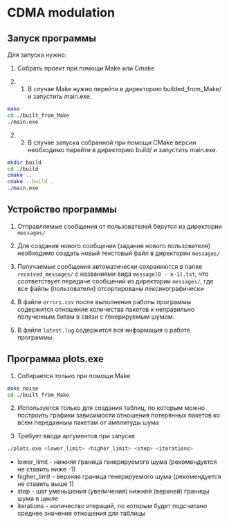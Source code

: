 # CDMA modulation 
## Запуск программы
Для запуска нужно:

1. Собрать проект при помощи Make или Cmake

2. 1. В случае Make нужно перейти в директорию builded_from_Make/ и запустить main.exe.

```bash
make
cd ./built_from_Make
./main.exe
```

2. 2. В случае запуска собранной при помощи CMake версии необходимо перейти в директорию build/ и запустить main.exe.

```bash
mkdir build
cd ./build
cmake ..
cmake --build .
./main.exe
```

## Устройство программы

1. Отправляемые сообщения от пользователей берутся из директории ``messages/``

2. Для создания нового сообщения (задания нового пользователя) необходимо создать новый текстовый файл в директории ``messages/``

3. Получаемые сообщения автоматически сохраняются в папке ``received_messages/`` с названиями вида ``message[0 - n-1].txt``, что соответствует передаче сообщений из директории ``messages/``, где все файлы (пользователи) отсортированы лексикографически

4. В файле ``errors.csv`` после выполнения работы программы содержится отношение количества пакетов к неправильно полученным битам в связи с генерируемым шумом. 

5. В файле ``latest.log`` содержится вся информация о работе программы.

## Программа plots.exe

1. Собирается только при помощи Make 
```bash
make noise
cd ./built_from_Make
```

2. Используется только для создания таблиц, по которым можно построить графики зависимости отношения потерянных пакетов ко всем переданным пакетам от амплитуды шума

3. Требует ввода аргументов при запуске
```bash
./plots.exe <lower_limit> <higher_limit> <step> <iterations>
```
- lower_limit - нижняя граница генерируемого шума (рекомендуется не ставить ниже -1)
- higher_limit - верхняя граница генерируемого шума (рекомендуется не ставить выше 1)
- step - шаг уменьшения (увеличения) нижней (верхней) границы шума в цикле
- iterations - количество итераций, по которым будет подсчитано среднее значение отношения для таблицы
